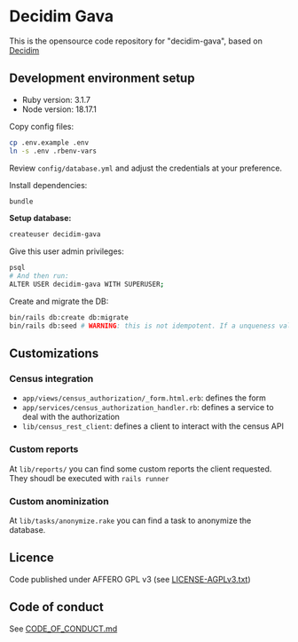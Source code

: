 # Decidim Gava

This is the opensource code repository for "decidim-gava", based on [Decidim](https://github.com/decidim/decidim)

## Development environment setup

- Ruby version: 3.1.7
- Node version: 18.17.1

Copy config files:

```bash
cp .env.example .env
ln -s .env .rbenv-vars
```

Review `config/database.yml` and adjust the credentials at your preference.

Install dependencies:

```bash
bundle
```

**Setup database:**

```bash
createuser decidim-gava
```

Give this user admin privileges:

```bash
psql
# And then run:
ALTER USER decidim-gava WITH SUPERUSER;
```

Create and migrate the DB:

```bash
bin/rails db:create db:migrate
bin/rails db:seed # WARNING: this is not idempotent. If a unqueness validations fails, drop and re-create
```

## Customizations

### Census integration

- `app/views/census_authorization/_form.html.erb`: defines the form
- `app/services/census_authorization_handler.rb`: defines a service to deal with the authorization
- `lib/census_rest_client`: defines a client to interact with the census API

### Custom reports

At `lib/reports/` you can find some custom reports the client requested. They shoudl be executed with `rails runner`

### Custom anominization

At `lib/tasks/anonymize.rake` you can find a task to anonymize the database.


## Licence

Code published under AFFERO GPL v3 (see [LICENSE-AGPLv3.txt](LICENSE-AGPLv3.txt))

## Code of conduct

See [CODE_OF_CONDUCT.md](CODE_OF_CONDUCT.md)
